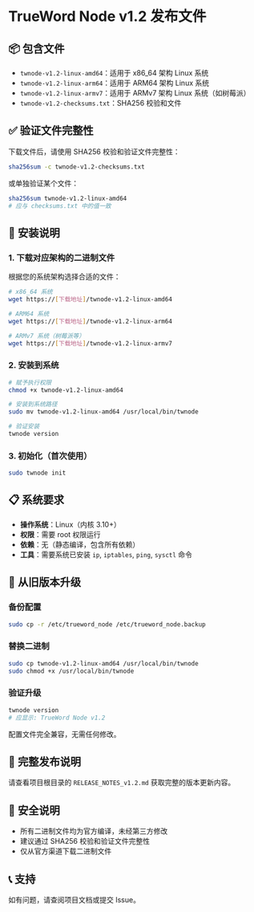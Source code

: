 # TrueWord Node v1.2 发布文件

## 📦 包含文件

- `twnode-v1.2-linux-amd64`：适用于 x86_64 架构 Linux 系统
- `twnode-v1.2-linux-arm64`：适用于 ARM64 架构 Linux 系统
- `twnode-v1.2-linux-armv7`：适用于 ARMv7 架构 Linux 系统（如树莓派）
- `twnode-v1.2-checksums.txt`：SHA256 校验和文件

## ✅ 验证文件完整性

下载文件后，请使用 SHA256 校验和验证文件完整性：

```bash
sha256sum -c twnode-v1.2-checksums.txt
```

或单独验证某个文件：

```bash
sha256sum twnode-v1.2-linux-amd64
# 应与 checksums.txt 中的值一致
```

## 🚀 安装说明

### 1. 下载对应架构的二进制文件

根据您的系统架构选择合适的文件：

```bash
# x86_64 系统
wget https://[下载地址]/twnode-v1.2-linux-amd64

# ARM64 系统
wget https://[下载地址]/twnode-v1.2-linux-arm64

# ARMv7 系统（树莓派等）
wget https://[下载地址]/twnode-v1.2-linux-armv7
```

### 2. 安装到系统

```bash
# 赋予执行权限
chmod +x twnode-v1.2-linux-amd64

# 安装到系统路径
sudo mv twnode-v1.2-linux-amd64 /usr/local/bin/twnode

# 验证安装
twnode version
```

### 3. 初始化（首次使用）

```bash
sudo twnode init
```

## 📋 系统要求

- **操作系统**：Linux（内核 3.10+）
- **权限**：需要 root 权限运行
- **依赖**：无（静态编译，包含所有依赖）
- **工具**：需要系统已安装 `ip`, `iptables`, `ping`, `sysctl` 命令

## 🔄 从旧版本升级

### 备份配置

```bash
sudo cp -r /etc/trueword_node /etc/trueword_node.backup
```

### 替换二进制

```bash
sudo cp twnode-v1.2-linux-amd64 /usr/local/bin/twnode
sudo chmod +x /usr/local/bin/twnode
```

### 验证升级

```bash
twnode version
# 应显示: TrueWord Node v1.2
```

配置文件完全兼容，无需任何修改。

## 📖 完整发布说明

请查看项目根目录的 `RELEASE_NOTES_v1.2.md` 获取完整的版本更新内容。

## 🔐 安全说明

- 所有二进制文件均为官方编译，未经第三方修改
- 建议通过 SHA256 校验和验证文件完整性
- 仅从官方渠道下载二进制文件

## 📞 支持

如有问题，请查阅项目文档或提交 Issue。
